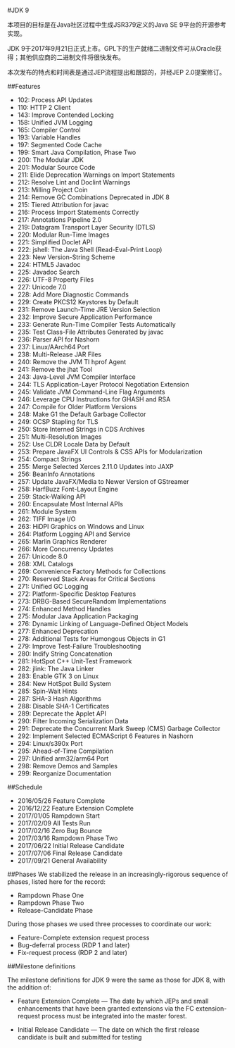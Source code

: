 #JDK 9

本项目的目标是在Java社区过程中生成JSR379定义的Java SE 9平台的开源参考实现。

JDK 9于2017年9月21日正式上市。GPL下的生产就绪二进制文件可从Oracle获得；其他供应商的二进制文件将很快发布。

本次发布的特点和时间表是通过JEP流程提出和跟踪的，并经JEP 2.0提案修订。


##Features
+ 102: Process API Updates
+ 110: HTTP 2 Client
+ 143: Improve Contended Locking
+ 158: Unified JVM Logging
+ 165: Compiler Control
+ 193: Variable Handles
+ 197: Segmented Code Cache
+ 199: Smart Java Compilation, Phase Two
+ 200: The Modular JDK
+ 201: Modular Source Code
+ 211: Elide Deprecation Warnings on Import Statements
+ 212: Resolve Lint and Doclint Warnings
+ 213: Milling Project Coin
+ 214: Remove GC Combinations Deprecated in JDK 8
+ 215: Tiered Attribution for javac
+ 216: Process Import Statements Correctly
+ 217: Annotations Pipeline 2.0
+ 219: Datagram Transport Layer Security (DTLS)
+ 220: Modular Run-Time Images
+ 221: Simplified Doclet API
+ 222: jshell: The Java Shell (Read-Eval-Print Loop)
+ 223: New Version-String Scheme
+ 224: HTML5 Javadoc
+ 225: Javadoc Search
+ 226: UTF-8 Property Files
+ 227: Unicode 7.0
+ 228: Add More Diagnostic Commands
+ 229: Create PKCS12 Keystores by Default
+ 231: Remove Launch-Time JRE Version Selection
+ 232: Improve Secure Application Performance
+ 233: Generate Run-Time Compiler Tests Automatically
+ 235: Test Class-File Attributes Generated by javac
+ 236: Parser API for Nashorn
+ 237: Linux/AArch64 Port
+ 238: Multi-Release JAR Files
+ 240: Remove the JVM TI hprof Agent
+ 241: Remove the jhat Tool
+ 243: Java-Level JVM Compiler Interface
+ 244: TLS Application-Layer Protocol Negotiation Extension
+ 245: Validate JVM Command-Line Flag Arguments
+ 246: Leverage CPU Instructions for GHASH and RSA
+ 247: Compile for Older Platform Versions
+ 248: Make G1 the Default Garbage Collector
+ 249: OCSP Stapling for TLS
+ 250: Store Interned Strings in CDS Archives
+ 251: Multi-Resolution Images
+ 252: Use CLDR Locale Data by Default
+ 253: Prepare JavaFX UI Controls & CSS APIs for Modularization
+ 254: Compact Strings
+ 255: Merge Selected Xerces 2.11.0 Updates into JAXP
+ 256: BeanInfo Annotations
+ 257: Update JavaFX/Media to Newer Version of GStreamer
+ 258: HarfBuzz Font-Layout Engine
+ 259: Stack-Walking API
+ 260: Encapsulate Most Internal APIs
+ 261: Module System
+ 262: TIFF Image I/O
+ 263: HiDPI Graphics on Windows and Linux
+ 264: Platform Logging API and Service
+ 265: Marlin Graphics Renderer
+ 266: More Concurrency Updates
+ 267: Unicode 8.0
+ 268: XML Catalogs
+ 269: Convenience Factory Methods for Collections
+ 270: Reserved Stack Areas for Critical Sections
+ 271: Unified GC Logging
+ 272: Platform-Specific Desktop Features
+ 273: DRBG-Based SecureRandom Implementations
+ 274: Enhanced Method Handles
+ 275: Modular Java Application Packaging
+ 276: Dynamic Linking of Language-Defined Object Models
+ 277: Enhanced Deprecation
+ 278: Additional Tests for Humongous Objects in G1
+ 279: Improve Test-Failure Troubleshooting
+ 280: Indify String Concatenation
+ 281: HotSpot C++ Unit-Test Framework
+ 282: jlink: The Java Linker
+ 283: Enable GTK 3 on Linux
+ 284: New HotSpot Build System
+ 285: Spin-Wait Hints
+ 287: SHA-3 Hash Algorithms
+ 288: Disable SHA-1 Certificates
+ 289: Deprecate the Applet API
+ 290: Filter Incoming Serialization Data
+ 291: Deprecate the Concurrent Mark Sweep (CMS) Garbage Collector
+ 292: Implement Selected ECMAScript 6 Features in Nashorn
+ 294: Linux/s390x Port
+ 295: Ahead-of-Time Compilation
+ 297: Unified arm32/arm64 Port
+ 298: Remove Demos and Samples
+ 299: Reorganize Documentation

##Schedule
+ 2016/05/26		Feature Complete
+ 2016/12/22		Feature Extension Complete
+ 2017/01/05		Rampdown Start
+ 2017/02/09		All Tests Run
+ 2017/02/16		Zero Bug Bounce
+ 2017/03/16		Rampdown Phase Two
+ 2017/06/22		Initial Release Candidate
+ 2017/07/06		Final Release Candidate
+ 2017/09/21		General Availability

##Phases
We stabilized the release in an increasingly-rigorous sequence of phases, listed here for the record:

+ Rampdown Phase One
+ Rampdown Phase Two
+ Release-Candidate Phase

During those phases we used three processes to coordinate our work:

+ Feature-Complete extension request process
+ Bug-deferral process (RDP 1 and later)
+ Fix-request process (RDP 2 and later)

##Milestone definitions

The milestone definitions for JDK 9 were the same as those for JDK 8, with the addition of:

+ Feature Extension Complete — The date by which JEPs and small enhancements that have been granted extensions via the FC extension-request process must be integrated into the master forest.

+ Initial Release Candidate — The date on which the first release candidate is built and submitted for testing